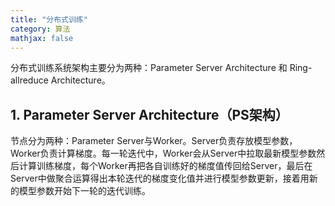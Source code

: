 ```yaml
---
title: "分布式训练"
category: 算法
mathjax: false
---
```

分布式训练系统架构主要分为两种：Parameter Server Architecture 和 Ring-allreduce Architecture。

<!--more-->

## 1. Parameter Server Architecture（PS架构）
节点分为两种：Parameter Server与Worker。Server负责存放模型参数，Worker负责计算梯度。每一轮迭代中，Worker会从Server中拉取最新模型参数然后计算训练梯度，每个Worker再把各自训练好的梯度值传回给Server，最后在Server中做聚合运算得出本轮迭代的梯度变化值并进行模型参数更新，接着用新的模型参数开始下一轮的迭代训练。